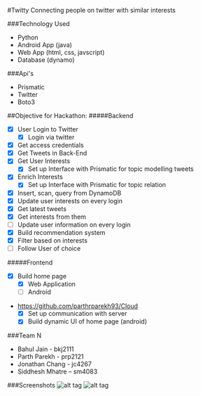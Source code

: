 #Twitty
Connecting people on twitter with similar interests

###Technology Used
- Python 
- Android App (java)
- Web App (html, css, javscript)
- Database (dynamo)

###Api's
- Prismatic
- Twitter
- Boto3

##Objective for Hackathon:
#####Backend
- [x] User Login to Twitter
    - [x] Login via twitter
- [x] Get access credentials
- [x] Get Tweets in Back-End
- [x] Get User Interests
  - [x] Set up Interface with Prismatic for topic modelling tweets
- [x] Enrich Interests
    - [x] Set up Interface with Prismatic for topic relation
- [x] Insert, scan, query from DynamoDB
- [x] Update user interests on every login
- [x] Get latest tweets
- [x] Get interests from them
- [ ] Update user information on every login
- [x] Build recommendation system
- [x] Filter based on interests
- [ ] Follow User of choice

#####Frontend
- [x] Build home page 
    - [x] Web Application
    - [ ] Android
- https://github.com/parthrparekh93/Cloud
    - [x] Set up communication with server
    - [x] Build dynamic UI of home page (android)

###Team N
- Bahul Jain - bkj2111
- Parth Parekh - prp2121
- Jonathan Chang - jc4267
- Siddhesh Mhatre – sm4083

###Screenshots
![alt tag](https://raw.github.com/bahuljain/Twitty/master/home-page-web-app.jpg)
![alt tag](https://raw.github.com/bahuljain/Twitty/master/server-side-working.jpg)
